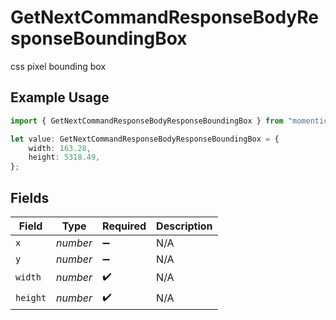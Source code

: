 # GetNextCommandResponseBodyResponseBoundingBox

css pixel bounding box

## Example Usage

```typescript
import { GetNextCommandResponseBodyResponseBoundingBox } from "momentic/models/operations";

let value: GetNextCommandResponseBodyResponseBoundingBox = {
    width: 163.28,
    height: 5318.49,
};
```

## Fields

| Field              | Type               | Required           | Description        |
| ------------------ | ------------------ | ------------------ | ------------------ |
| `x`                | *number*           | :heavy_minus_sign: | N/A                |
| `y`                | *number*           | :heavy_minus_sign: | N/A                |
| `width`            | *number*           | :heavy_check_mark: | N/A                |
| `height`           | *number*           | :heavy_check_mark: | N/A                |